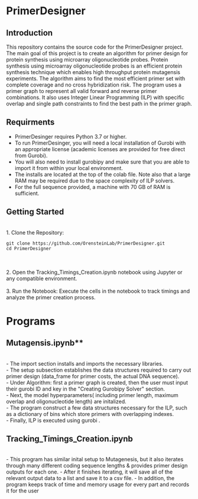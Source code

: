 
# PrimerDesigner

## Introduction
 
This repository contains the source code for the PrimerDesigner project. 
The main goal of this project is to create an algorithm for primer design for protein synthesis using microarray oligonucleotide probes. 
Protein synthesis using microarray oligonucleotide probes is an efficient protein synthesis technique which enables high throughput protein mutagensis experiments.
The algorithm aims to find the most efficient primer set with complete coverage and no cross hybridization risk.
The program uses a primer graph to represent all valid forward and reverse primer combinations.
It also uses Integer Linear Programming (ILP) with specific  overlap and single path constraints to find the best path in the primer graph.


## Requirments

- PrimerDesinger requires Python 3.7 or higher.<br>
- To run PrimerDesinger, you will need a local installation of Gurobi with an appropriate license (academic licenses are provided for free direct from Gurobi).<br>
- You will also need to install gurobipy and make sure that you are able to import it from within your local environment.<br>
- The installs are located at the top of the colab file. Note also that a large RAM may be required due to the space complexity of ILP solvers. <br>
- For the full sequence provided, a machine with 70 GB of RAM is sufficient. <br>

## Getting Started
<br>
1. Clone the Repository:

   ```
   git clone https://github.com/OrensteinLab/PrimerDesigner.git
   cd PrimerDesigner
   ```
<br>
<br>
2. Open the Tracking_Timings_Creation.ipynb notebook using Jupyter or any compatible environment.
<br>
<br>
3. Run the Notebook:
   Execute the cells in the notebook to track timings and analyze the primer creation process.



# Programs

## Mutagensis.ipynb**
<br>
- The import section installs and imports the necessary libraries. <br>
- The setup subsection establishes the data structures required to carry out primer design (data_frame for primer costs, the actual DNA sequence).  <br>
- Under Algorithm: first a primer graph is created, then the user must input their gurobi ID and key in the "Creating Gurobipy Solver" section. <br>
- Next, the model hyperparameters( including primer length, maximum overlap and oligonucleotide length) are initalized.  <br>
- The program construct a few data structures necessary for the ILP, such as a dictionary of bins which store primers with overlapping indexes.<br>
- Finally, ILP is executed using gurobi . 
<br>

## Tracking_Timings_Creation.ipynb
<br>
- This program has similar inital setup to Mutagenesis, but it also iterates through many different coding sequence lengths & provides primer design outputs for each one.
- After it finishes iterating, it will save all of the relevant output data to a list and save it to a csv file.
- In addition, the program keeps track of time and memory usage for every part and records it for the user


